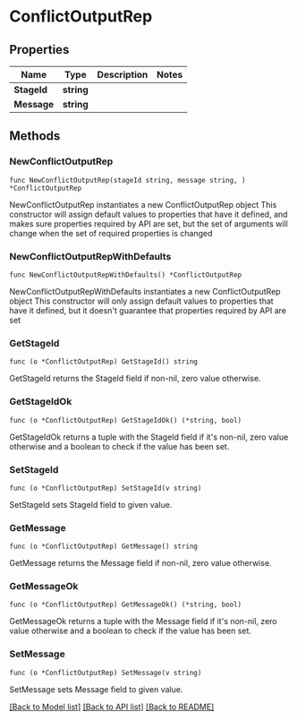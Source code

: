 # ConflictOutputRep

## Properties

Name | Type | Description | Notes
------------ | ------------- | ------------- | -------------
**StageId** | **string** |  | 
**Message** | **string** |  | 

## Methods

### NewConflictOutputRep

`func NewConflictOutputRep(stageId string, message string, ) *ConflictOutputRep`

NewConflictOutputRep instantiates a new ConflictOutputRep object
This constructor will assign default values to properties that have it defined,
and makes sure properties required by API are set, but the set of arguments
will change when the set of required properties is changed

### NewConflictOutputRepWithDefaults

`func NewConflictOutputRepWithDefaults() *ConflictOutputRep`

NewConflictOutputRepWithDefaults instantiates a new ConflictOutputRep object
This constructor will only assign default values to properties that have it defined,
but it doesn't guarantee that properties required by API are set

### GetStageId

`func (o *ConflictOutputRep) GetStageId() string`

GetStageId returns the StageId field if non-nil, zero value otherwise.

### GetStageIdOk

`func (o *ConflictOutputRep) GetStageIdOk() (*string, bool)`

GetStageIdOk returns a tuple with the StageId field if it's non-nil, zero value otherwise
and a boolean to check if the value has been set.

### SetStageId

`func (o *ConflictOutputRep) SetStageId(v string)`

SetStageId sets StageId field to given value.


### GetMessage

`func (o *ConflictOutputRep) GetMessage() string`

GetMessage returns the Message field if non-nil, zero value otherwise.

### GetMessageOk

`func (o *ConflictOutputRep) GetMessageOk() (*string, bool)`

GetMessageOk returns a tuple with the Message field if it's non-nil, zero value otherwise
and a boolean to check if the value has been set.

### SetMessage

`func (o *ConflictOutputRep) SetMessage(v string)`

SetMessage sets Message field to given value.



[[Back to Model list]](../README.md#documentation-for-models) [[Back to API list]](../README.md#documentation-for-api-endpoints) [[Back to README]](../README.md)


